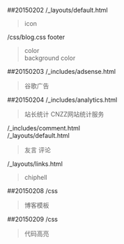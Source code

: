 ##20150202
/_layouts/default.html  
> icon  

/css/blog.css footer 
> color   
> background color

##20150203
/_includes/adsense.html
> 谷歌广告

##20150204
/_includes/analytics.html
> 站长统计 CNZZ网站统计服务  

/_includes/comment.html  
/_layouts/default.html
> 友言 评论  

/_layouts/links.html
> chiphell

##20150208
/css
> 博客模板

##20150209
/css
> 代码高亮
